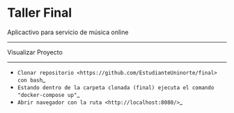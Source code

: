 # Taller Final

Aplicactivo para servicio de música online

*******************
Visualizar Proyecto
*******************

-  `Clonar repositorio <https://github.com/EstudianteUninorte/final> con bash`_
-  `Estando dentro de la carpeta clonada (final) ejecuta el comando "docker-compose up"`_
-  `Abrir navegador con la ruta <http://localhost:8080/>`_
